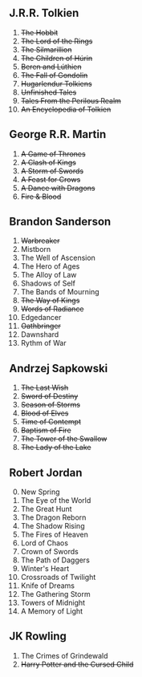 ## J.R.R. Tolkien

1. <s>The Hobbit</s>
2. <s>The Lord of the Rings</s>
3. <s>The Silmarillion</s>
4. <s>The Children of Húrin</s>
5. <s>Beren and Lúthien</s>
6. <s>The Fall of Gondolin</s>
7. <s>Hugarlendur Tolkiens</s>
8. <s>Unfinished Tales</s>
9. <s>Tales From the Perilous Realm</s>
10. <s>An Encyclopedia of Tolkien</s>

## George R.R. Martin

1. <s>A Game of Thrones</s>
2. <s>A Clash of Kings</s>
3. <s>A Storm of Swords</s>
4. <s>A Feast for Crows</s>
5. <s>A Dance with Dragons</s>
6. <s>Fire & Blood</s>

## Brandon Sanderson

1. <s>Warbreaker</s>
2. Mistborn
3. The Well of Ascension
4. The Hero of Ages
5. The Alloy of Law
6. Shadows of Self
7. The Bands of Mourning
8. <s>The Way of Kings</s>
9. <s>Words of Radiance</s>
10. Edgedancer
11. <s>Oathbringer</s>
12. Dawnshard
13. Rythm of War

## Andrzej Sapkowski

1. <s>The Last Wish</s>
2. <s>Sword of Destiny</s>
3. <s>Season of Storms</s>
4. <s>Blood of Elves</s>
5. <s>Time of Contempt</s>
6. <s>Baptism of Fire</s>
7. <s>The Tower of the Swallow</s>
8. <s>The Lady of the Lake</s>

## Robert Jordan

0. New Spring
1. The Eye of the World
2. The Great Hunt
3. The Dragon Reborn
4. The Shadow Rising
5. The Fires of Heaven
6. Lord of Chaos
7. Crown of Swords
8. The Path of Daggers
9. Winter's Heart
10. Crossroads of Twilight
11. Knife of Dreams
12. The Gathering Storm
13. Towers of Midnight
14. A Memory of Light

## JK Rowling

1. The Crimes of Grindewald
2. <s>Harry Potter and the Cursed Child</s>
